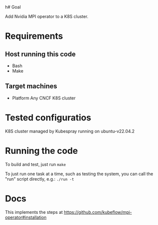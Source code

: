 h# Goal

Add Nvidia MPI operator to a K8S cluster.


# Requirements

## Host running this code
- Bash
- Make

## Target machines
- Platform
  Any CNCF K8S cluster

# Tested configuratios

K8S cluster managed by Kubespray running on ubuntu-v22.04.2

# Running the code

To build and test, just run
```make```

To just run one task at a time, such as testing the system,
you can call the "run" script directly, e.g.:
```./run -t```

# Docs
This implements the steps at
https://github.com/kubeflow/mpi-operator#installation

